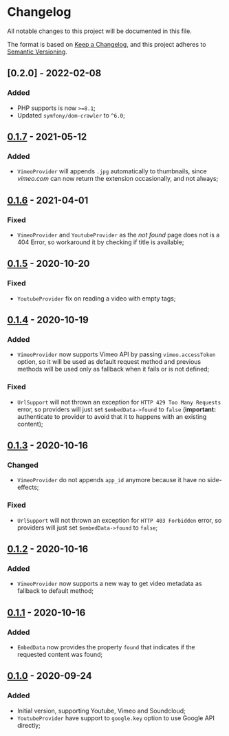 # Changelog

All notable changes to this project will be documented in this file.

The format is based on [Keep a Changelog](https://keepachangelog.com/en/1.0.0/), and this project adheres to [Semantic Versioning](https://semver.org/spec/v2.0.0.html).

## [0.2.0] - 2022-02-08

### Added

- PHP supports is now `>=8.1`;
- Updated `symfony/dom-crawler` to `^6.0`;

## [0.1.7] - 2021-05-12

### Added

- `VimeoProvider` will appends `.jpg` automatically to thumbnails, since *vimeo.com* can now return the extension occasionally, and not always;

## [0.1.6] - 2021-04-01

### Fixed

- `VimeoProvider` and `YoutubeProvider` as the *not found* page does not is a 404 Error, so workaround it by checking if title is available;

## [0.1.5] - 2020-10-20

### Fixed

- `YoutubeProvider` fix on reading a video with empty tags;

## [0.1.4] - 2020-10-19

### Added

- `VimeoProvider` now supports Vimeo API by passing `vimeo.accessToken` option, so it will be used as default request method and previous methods will be used only as fallback when it fails or is not defined;

### Fixed

- `UrlSupport` will not thrown an exception for `HTTP 429 Too Many Requests` error, so providers will just set `$embedData->found` to `false` (**important:** authenticate to provider to avoid that it to happens with an existing content);

## [0.1.3] - 2020-10-16

### Changed

- `VimeoProvider` do not appends `app_id` anymore because it have no side-effects;

### Fixed

- `UrlSupport` will not thrown an exception for `HTTP 403 Forbidden` error, so providers will just set `$embedData->found` to `false`;

## [0.1.2] - 2020-10-16

### Added

- `VimeoProvider` now supports a new way to get video metadata as fallback to default method;

## [0.1.1] - 2020-10-16

### Added

- `EmbedData` now provides the property `found` that indicates if the requested content was found;

## [0.1.0] - 2020-09-24

### Added

- Initial version, supporting Youtube, Vimeo and Soundcloud;
- `YoutubeProvider` have support to `google.key` option to use Google API directly;

[0.1.7]: https://github.com/rentalhost/vanilla-embed/compare/0.1.6..0.1.7

[0.1.6]: https://github.com/rentalhost/vanilla-embed/compare/0.1.5..0.1.6

[0.1.5]: https://github.com/rentalhost/vanilla-embed/compare/0.1.4..0.1.5

[0.1.4]: https://github.com/rentalhost/vanilla-embed/compare/0.1.3..0.1.4

[0.1.3]: https://github.com/rentalhost/vanilla-embed/compare/0.1.2..0.1.3

[0.1.2]: https://github.com/rentalhost/vanilla-embed/compare/0.1.1..0.1.2

[0.1.1]: https://github.com/rentalhost/vanilla-embed/compare/0.1.0..0.1.1

[0.1.0]: https://github.com/rentalhost/vanilla-embed/tree/0.1.0
